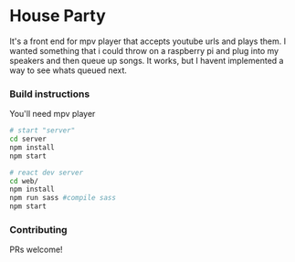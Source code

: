 # House Party

It's a front end for mpv player that accepts youtube urls and plays them. I wanted something that i could throw on a raspberry pi and plug into my speakers and then queue up songs. It works, but I havent implemented a way to see whats queued next.

### Build instructions
You'll need mpv player
```bash
# start "server"
cd server
npm install
npm start

# react dev server
cd web/
npm install
npm run sass #compile sass
npm start
```

### Contributing
PRs welcome!